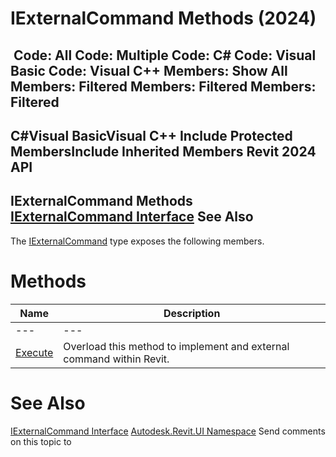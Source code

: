 # IExternalCommand Methods (2024)

﻿
 Code: All Code: Multiple Code: C# Code: Visual Basic Code: Visual C++  Members: Show All Members: Filtered Members: Filtered Members: Filtered   
---  
C#Visual BasicVisual C++
Include Protected MembersInclude Inherited Members
Revit 2024 API  
---  
IExternalCommand Methods  
[IExternalCommand Interface](ad99887e-db50-bf8f-e4e6-2fb86082b5fb.md "IExternalCommand Interface") See Also  
---  
The [IExternalCommand](ad99887e-db50-bf8f-e4e6-2fb86082b5fb.md "IExternalCommand Interface") type exposes the following members.
# Methods
| Name | Description |
| --- | --- |
| --- | --- | --- |
| [Execute](ab42c8d3-d361-88d2-5043-2d427d1238fc.md "Execute Method") | Overload this method to implement and external command within Revit. |

# See Also
[IExternalCommand Interface](ad99887e-db50-bf8f-e4e6-2fb86082b5fb.md "IExternalCommand Interface")
[Autodesk.Revit.UI Namespace](e86fd90a-8957-02a6-da7f-ced248966e3e.md "Autodesk.Revit.UI Namespace")
Send comments on this topic to 